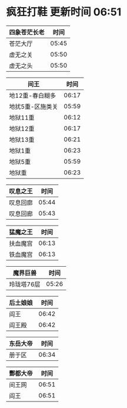 # 疯狂打鞋 更新时间 06:51

| 四象苍茫长老   | 时间    |
|--------|-------|
| 苍茫大厅 | 05:45 |
| 虚无之关 | 05:50 |
| 虚无之头 | 05:50 |

| 间王   | 时间    |
|--------|-------|
| 地12重-春白糊多 | 06:17 |
| 地扰5重-区施类关 | 05:59 |
| 地狱11重 | 06:12 |
| 地狱12重 | 06:17 |
| 地狱13重 | 06:21 |
| 地狱1重 | 06:23 |
| 地狱5重 | 05:59 |
| 地狱重 | 06:23 |

| 叹息之王   | 时间    |
|--------|-------|
| 叹息回廓 | 05:44 |
| 叹息回廊 | 05:43 |

| 猛魔之王   | 时间    |
|--------|-------|
| 扶血魔宫 | 06:13 |
| 铁血魔宫 | 06:13 |

| 魔界巨兽   | 时间    |
|--------|-------|
| 玲珑塔76层 | 05:26 |

| 后土娘娘   | 时间    |
|--------|-------|
| 阎王 | 06:42 |
| 阎王殿 | 06:42 |

| 东岳大帝   | 时间    |
|--------|-------|
| 册于区 | 06:34 |

| 酆都大帝   | 时间    |
|--------|-------|
| 间王网 | 06:51 |
| 阎王 | 06:51 |